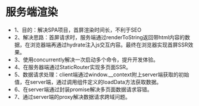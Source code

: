 # 服务端渲染
- 1、目的：解决SPA项目，首屏渲染时间长，不利于SEO
- 2、解决思路：首屏请求时，服务端通过renderToString返回带html内容的数据，在浏览器端再通过hydrate注入js交互内容。最终在浏览器实现首屏SSR效果。
- 3、使用concurrently解决一次启动多个命令，提升开发体验。
- 4、在服务器端通过StaticRouter实现多页面SSR。
- 5、数据请求处理：client端通过window.__context附上server端获取的初始值，在server端，通过调用组件定义的loadData方法获取数据。
- 6、在server端通过封装promise解决多页面数据请求容错。
- 7、通过server端的proxy解决数据请求跨域问题。